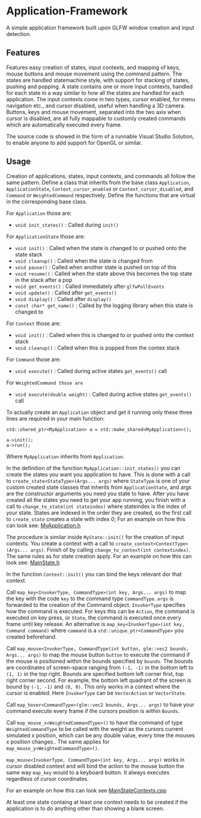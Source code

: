 # Application-Framework

A simple application framework built upon GLFW window creation and input detection.

## Features

Features easy creation of states, input contexts, and mapping of keys, mouse buttons and mouse movement using the command pattern.
The states are handled statemachine style, with support for stacking of states, pushing and popping. 
A state contains one or more input contexts, handled for each state in a way similar to how all the states are handled for each application.
The input contexts come in two types, cursor enabled, for menu navigation etc., and cursor disabled, useful when handling a 3D camera.
Buttons, keys and mouse movement, separated into the two axis when cursor is disabled, are all fully mappable to customly created commands which are automatically executed every frame. 

The source code is showed in the form of a runnable Visual Studio Solution, to enable anyone to add support for OpenGL or similar.

## Usage

Creation of applications, states, input contexts, and commands all follow the same pattern. Define a class that inherits from the base class `Application`, `ApplicationState`, `Context_cursor_enabled` or `Context_cursor_disabled`, and `Command` or `WeightedCommand` respectively.
Define the functions that are virtual in the corresponding base class.

For `Application` those are:
  - `void init_states()` : Called during `init()`

For `ApplicationState` those are:
  - `void init()` : Called when the state is changed to or pushed onto the state stack
  - `void cleanup()` : Called when the state is changed from
  - `void pause()` : Called when another state is pushed on top of this
  - `void resume()` : Called when the state above this becomes the top state in the stack after a pop
  - `void get_events()` : Called immediately after `glfwPollEvents`
  - `void update()` : Called after `get_events()`
  - `void display()` : Called after `display()`
  - `const char* get_name()` : Called by the logging library when this state is changed to
  
For `Context` those are:
  - `void init()` : Called when this is changed to or pushed onto the context stack
  - `void cleanup()` : Called when this is popped from the contex stack
  
For `Command` those are:
  - `void execute()` : Called during active states `get_events()` call
  
For `WeightedCommand those are`
  - `void execute(double weight)` : Called during active states `get_events()` call
  
To actually create an `Application` object and get it running only these three lines are required in your main function:

```
std::shared_ptr<MyApplication> a = std::make_shared<MyApplication>();

a->init();
a->run();
```

Where `MyApplication` inherits from `Application`.

In the definition of the function `MyApplication::init_states()` you can create the states you want you application to have. 
This is done with a call to `create_state<StateType>(Args... args)` where `StateType` is one of your custom created state classes that inherits from `ApplicationState`, and args are the constructor arguments you need you state to have.
After you have created all the states you need to get your app running, you finish with a call to `change_to_state(int stateindex)` where stateindex is the index of your state. States are indexed in the order they are created, so the first call to `create_state` creates a state with index 0;
For an example on how this can look see: [MyApplication.h](https://github.com/lyktstolpe/Application-Framework/blob/master/Application%20OpenGL/MyApplication.h)

The procedure is similar inside `MyState::init()` for the creation of input contexts. You create a context with a call to `create_context<ContextType>(Args... args)`.
Finish of by calling `change_to_context(int contextindex)`. The same rules as for state creation apply.
For an example on how this can look see: [MainState.h](https://github.com/lyktstolpe/Application-Framework/blob/master/Application%20OpenGL/MainState/MainState.h)

In the function `Context::init()` you can bind the keys relevant dor that context. 

Call `map_key<InvokerType, CommandType>(int key, Args... args)` to map the key with the code `key` to the command type `CommandType`. `args` is forwarded to the creation of the Command object.
`InvokerType` specifies how the command is executed. For keys this can be `Action`, the command is executed on key press, or `State`, the command is executed once every frame until key release.
An alternative is `map_key<InvokerType>(int key, Command command)` where `command` is a `std::unique_ptr<CommandType>` you created beforehand.

Call `map_mouse<InvokerType, CommandType(int button, glm::vec2 bounds, Args... args)` to map the mouse button `button` to execute the command if the mouse is positioned within the bounds specified by `bounds`. 
The bounds are coordinates of screen-space ranging from `(-1, -1)` in the bottom left to `(1, 1)` in the top right. Bounds are specified bottom left corner first, top right corner second. For example, the bottom left quadrant of the screen is bound by `(-1, -1)` and `(0, 0)`.
This only works in a context where the cursor is enabled.
Here `InvokerType` can be `VectorAction` or `VectorState`.

Call `map_hover<CommandType>(glm::vec2 bounds, Args... args)` to have your command execute every frame if the cursors position is within `Bounds`.

Call `map_mouse_x<WeightedCommandType>()` to have the command of type `WeightedCommandType` to be called with the weight as the cursors current simulated x position, which can be any double value, every time the mouses x position changes..
The same applies for `map_mouse_y<WeightedCommandType>()`.

`map_mouse<InvokerType, CommandType>(int key, Args... args)` works in cursor disabled context and will bind the action to the mouse button the same way `map_key` would to a keyboard button. It always executes regardless of cursor coordinates.

For an example on how this can look see [MainStateContexts.cpp](https://github.com/lyktstolpe/Application-Framework/blob/master/Application%20OpenGL/MainState/Contexts/MainStateContexts.cpp)

At least one state containg at least one context needs to be created if the application is to do anything other than showing a blank screen.

